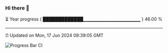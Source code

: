 ### Hi there 👋

⏳ Year progress { █████████████▁▁▁▁▁▁▁▁▁▁▁▁▁▁▁▁▁ } 46.00 %

---

⏰ Updated on Mon, 17 Jun 2024 08:39:05 GMT

![Progress Bar CI](https://github.com/IshwaranRudhara/GIT-ACTION/workflows/Progress%20Bar%20CI/badge.svg)
